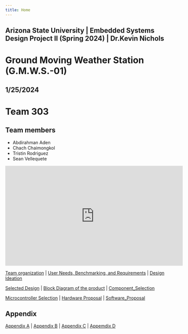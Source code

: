 ```yaml
---
title: Home
---
```


## Arizona State University | Embedded Systems Design Project II (Spring 2024) | Dr.Kevin Nichols
# Ground Moving Weather Station (G.M.W.S.-01) 
## 1/25/2024

# Team 303 
## Team members 
* Abdirahman Aden
* Chach Chaimongkol
* Tristin Rodriguez
* Sean Vellequete

<iframe width="560" height="315" src="https://www.youtube.com/embed/R-VpR88BmgA?si=8asg205ILbVlzzUh" title="YouTube video player" frameborder="0" allow="accelerometer; autoplay; clipboard-write; encrypted-media; gyroscope; picture-in-picture; web-share" allowfullscreen></iframe>


[Team organization](/Team_organization.md) | [User Needs, Benchmarking, and Requirements](/User_Needs_Benchmarking_Requirements.md) | [Design Ideation](/Design_Ideation.md)

[Selected Design](/Selected_Design.md) | [Block Diagram of the product](/Block_Diagram_of_the_product.md) | [Component_Selection](/Component_Selection.md)

[Microcontroller Selection](/Microcontroller_Selection.md) | [Hardware Proposal](/Hardware_Proposal.md) | [Software_Proposal](/Software_Proposal.md)



## Appendix
[Appendix A](/Appendix_A) | [Appendix B](/Appendix_B) | [Appendix C](/Appendix_C) | [Appemdix D](/Appendix_D)
